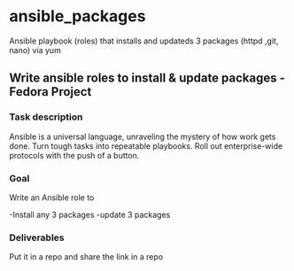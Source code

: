 # ansible_packages
Ansible playbook (roles) that installs and updateds 3 packages (httpd ,git, nano) via yum

## Write ansible roles to install & update packages - Fedora Project
### Task description

Ansible is a universal language, unraveling the mystery of how work gets done. Turn tough tasks into repeatable playbooks. Roll out enterprise-wide protocols with the push of a button.

### Goal

Write an Ansible role to

-Install any 3 packages
-update 3 packages

### Deliverables

Put it in a repo and share the link in a repo